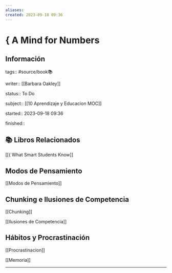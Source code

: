 ```yaml
---
aliases: 
created: 2023-09-18 09:36
---
```

# { A Mind for Numbers
## Información
tags:: #source/book📚 

writer:: [[Barbara Oakley]]

status:: To Do

subject:: [[10 Aprendizaje y Educacion MOC]]

started:: 2023-09-18 09:36

finished::

## 📚 Libros Relacionados
[[{ What Smart Students Know]]

## Modos de Pensamiento
[[Modos de Pensamiento]]

## Chunking e Ilusiones de Competencia
[[Chunking]]

[[Ilusiones de Competencia]]

## Hábitos y Procrastinación
[[Procrastinacion]]

[[Memoria]]
___

